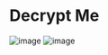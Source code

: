 # Decrypt Me
![image](https://user-images.githubusercontent.com/89129745/233803817-bed9cccf-dadd-4fa8-9bd5-bef9cebc82f8.png)
![image](https://user-images.githubusercontent.com/89129745/233803841-d50532dc-d1d7-4d02-8361-51dc216205c1.png)



